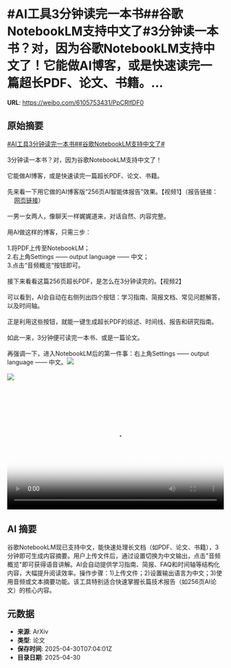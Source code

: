 # #AI工具3分钟读完一本书##谷歌NotebookLM支持中文了#3分钟读一本书？对，因为谷歌NotebookLM支持中文了！它能做AI博客，或是快速读完一篇超长PDF、论文、书籍。...

**URL**: https://weibo.com/6105753431/PpCRlfDF0

## 原始摘要

<a href="https://m.weibo.cn/search?containerid=231522type%3D1%26t%3D10%26q%3D%23AI%E5%B7%A5%E5%85%B73%E5%88%86%E9%92%9F%E8%AF%BB%E5%AE%8C%E4%B8%80%E6%9C%AC%E4%B9%A6%23&amp;extparam=%23AI%E5%B7%A5%E5%85%B73%E5%88%86%E9%92%9F%E8%AF%BB%E5%AE%8C%E4%B8%80%E6%9C%AC%E4%B9%A6%23" data-hide=""><span class="surl-text">#AI工具3分钟读完一本书#</span></a><a href="https://m.weibo.cn/search?containerid=231522type%3D1%26t%3D10%26q%3D%23%E8%B0%B7%E6%AD%8CNotebookLM%E6%94%AF%E6%8C%81%E4%B8%AD%E6%96%87%E4%BA%86%23&amp;extparam=%23%E8%B0%B7%E6%AD%8CNotebookLM%E6%94%AF%E6%8C%81%E4%B8%AD%E6%96%87%E4%BA%86%23" data-hide=""><span class="surl-text">#谷歌NotebookLM支持中文了#</span></a><br><br>3分钟读一本书？对，因为谷歌NotebookLM支持中文了！<br><br>它能做AI博客，或是快速读完一篇超长PDF、论文、书籍。<br><br>先来看一下用它做的AI博客版“256页AI智能体报告”效果。【视频1】（报告链接：<a href="https://weibo.cn/sinaurl?u=https%3A%2F%2Farxiv.org%2Fpdf%2F2504.01990" data-hide=""><span class="url-icon"><img style="width: 1rem;height: 1rem" src="https://h5.sinaimg.cn/upload/2015/09/25/3/timeline_card_small_web_default.png" referrerpolicy="no-referrer"></span><span class="surl-text">网页链接</span></a>）<br><br>一男一女两人，像聊天一样娓娓道来，对话自然、内容完整。<br><br>用AI做这样的博客，只需三步：<br><br>1.将PDF上传至NotebookLM；<br>2.右上角Settings —— output language —— 中文；<br>3.点击“音频概览“按钮即可。<br><br>接下来看看这篇256页超长PDF，是怎么在3分钟读完的。【视频2】<br><br>可以看到，AI会自动在右侧列出四个按钮：学习指南、简报文档、常见问题解答，以及时间轴。<br><br>正是利用这些按钮，就能一键生成超长PDF的综述、时间线、报告和研究指南。<br><br>如此一来，3分钟便可读完一本书、或是一篇论文。<br><br>再强调一下，进入NotebookLM后的第一件事：右上角Settings —— output language —— 中文。<img style="" src="https://tvax4.sinaimg.cn/large/006Fd7o3ly1i0ymgeqmr0j30u00k0t96.jpg" referrerpolicy="no-referrer"><br><br><img style="" src="https://tvax1.sinaimg.cn/large/006Fd7o3ly1i0ymgbv4hmj31n00u040z.jpg" referrerpolicy="no-referrer"><br><br><br clear="both"><div style="clear: both"></div><video controls="controls" poster="https://tvax1.sinaimg.cn/orj480/006Fd7o3ly1i0ymget030j30u00k0t96.jpg" style="width: 100%"><source src="https://f.video.weibocdn.com/o0/yb4KGv5mlx08nS80MJ4Q01041200RlFr0E010.mp4?label=mp4_720p&amp;template=1080x720.25.0&amp;ori=0&amp;ps=1CwnkDw1GXwCQx&amp;Expires=1746000084&amp;ssig=7GPmL5javv&amp;KID=unistore,video"><source src="https://f.video.weibocdn.com/o0/1KtQXzdClx08nS80dyDC01041200nXZX0E010.mp4?label=mp4_hd&amp;template=720x480.25.0&amp;ori=0&amp;ps=1CwnkDw1GXwCQx&amp;Expires=1746000084&amp;ssig=5WJcvvKV9q&amp;KID=unistore,video"><source src="https://f.video.weibocdn.com/o0/ERXk8pjplx08nS80nUcg01041200f83S0E010.mp4?label=mp4_ld&amp;template=540x360.25.0&amp;ori=0&amp;ps=1CwnkDw1GXwCQx&amp;Expires=1746000084&amp;ssig=QUqZAQWXyf&amp;KID=unistore,video"><p>视频无法显示，请前往<a href="https://video.weibo.com/show?fid=1034%3A5161074568396807" target="_blank" rel="noopener noreferrer">微博视频</a>观看。</p></video>

## AI 摘要

谷歌NotebookLM现已支持中文，能快速处理长文档（如PDF、论文、书籍），3分钟即可生成内容摘要。用户上传文件后，通过设置切换为中文输出，点击"音频概览"即可获得语音讲解。AI会自动提供学习指南、简报、FAQ和时间轴等结构化内容，大幅提升阅读效率。操作步骤：1)上传文件；2)设置输出语言为中文；3)使用音频或文本摘要功能。该工具特别适合快速掌握长篇技术报告（如256页AI论文）的核心内容。

## 元数据

- **来源**: ArXiv
- **类型**: 论文
- **保存时间**: 2025-04-30T07:04:01Z
- **目录日期**: 2025-04-30
